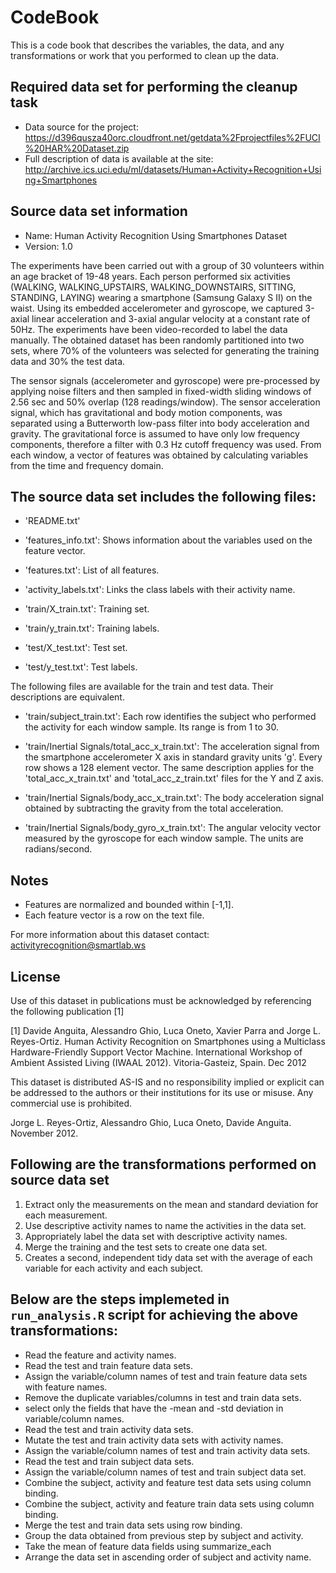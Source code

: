 # CodeBook

This is a code book that describes the variables, the data, and any transformations or work that you performed to clean up the data.

## Required data set for performing the cleanup task

* Data source for the project: https://d396qusza40orc.cloudfront.net/getdata%2Fprojectfiles%2FUCI%20HAR%20Dataset.zip
* Full description of data is available at the site: http://archive.ics.uci.edu/ml/datasets/Human+Activity+Recognition+Using+Smartphones

## Source data set information

* Name: Human Activity Recognition Using Smartphones Dataset
* Version: 1.0

The experiments have been carried out with a group of 30 volunteers within an age bracket of 19-48 years. Each person performed six activities (WALKING, WALKING_UPSTAIRS, WALKING_DOWNSTAIRS, SITTING, STANDING, LAYING) wearing a smartphone (Samsung Galaxy S II) on the waist. Using its embedded accelerometer and gyroscope, we captured 3-axial linear acceleration and 3-axial angular velocity at a constant rate of 50Hz. The experiments have been video-recorded to label the data manually. The obtained dataset has been randomly partitioned into two sets, where 70% of the volunteers was selected for generating the training data and 30% the test data.

The sensor signals (accelerometer and gyroscope) were pre-processed by applying noise filters and then sampled in fixed-width sliding windows of 2.56 sec and 50% overlap (128 readings/window). The sensor acceleration signal, which has gravitational and body motion components, was separated using a Butterworth low-pass filter into body acceleration and gravity. The gravitational force is assumed to have only low frequency components, therefore a filter with 0.3 Hz cutoff frequency was used. From each window, a vector of features was obtained by calculating variables from the time and frequency domain.

## The source data set includes the following files:

- 'README.txt'

- 'features_info.txt': Shows information about the variables used on the feature vector.

- 'features.txt': List of all features.

- 'activity_labels.txt': Links the class labels with their activity name.

- 'train/X_train.txt': Training set.

- 'train/y_train.txt': Training labels.

- 'test/X_test.txt': Test set.

- 'test/y_test.txt': Test labels.

The following files are available for the train and test data. Their descriptions are equivalent.

- 'train/subject_train.txt': Each row identifies the subject who performed the activity for each window sample. Its range is from 1 to 30.

- 'train/Inertial Signals/total_acc_x_train.txt': The acceleration signal from the smartphone accelerometer X axis in standard gravity units 'g'. Every row shows a 128 element vector. The same description applies for the 'total_acc_x_train.txt' and 'total_acc_z_train.txt' files for the Y and Z axis.

- 'train/Inertial Signals/body_acc_x_train.txt': The body acceleration signal obtained by subtracting the gravity from the total acceleration.

- 'train/Inertial Signals/body_gyro_x_train.txt': The angular velocity vector measured by the gyroscope for each window sample. The units are radians/second.

## Notes

- Features are normalized and bounded within [-1,1].
- Each feature vector is a row on the text file.

For more information about this dataset contact: activityrecognition@smartlab.ws

## License

Use of this dataset in publications must be acknowledged by referencing the following publication [1] 

[1] Davide Anguita, Alessandro Ghio, Luca Oneto, Xavier Parra and Jorge L. Reyes-Ortiz. Human Activity Recognition on Smartphones using a Multiclass Hardware-Friendly Support Vector Machine. International Workshop of Ambient Assisted Living (IWAAL 2012). Vitoria-Gasteiz, Spain. Dec 2012

This dataset is distributed AS-IS and no responsibility implied or explicit can be addressed to the authors or their institutions for its use or misuse. Any commercial use is prohibited.

Jorge L. Reyes-Ortiz, Alessandro Ghio, Luca Oneto, Davide Anguita. November 2012.

## Following are the transformations performed on source data set

1. Extract only the measurements on the mean and standard deviation for each measurement.
2. Use descriptive activity names to name the activities in the data set.
3. Appropriately label the data set with descriptive activity names.
4. Merge the training and the test sets to create one data set.
5. Creates a second, independent tidy data set with the average of each variable for each activity and each subject.

## Below are the steps implemeted in ```run_analysis.R``` script for achieving the above transformations:

* Read the feature and activity names.
* Read the test and train feature data sets.
* Assign the variable/column names of test and train feature data sets with feature names.
* Remove the duplicate variables/columns in test and train data sets.
* select only the fields that have the -mean and -std deviation in variable/column names.
* Read the test and train activity data sets.
* Mutate the test and train activity data sets with activity names.
* Assign the variable/column names of test and train activity data sets.
* Read the test and train subject data sets.
* Assign the variable/column names of test and train subject data set.
* Combine the subject, activity and feature test data sets using column binding.
* Combine the subject, activity and feature train data sets using column binding.
* Merge the test and train data sets using row binding.
* Group the data obtained from previous step by subject and activity.
* Take the mean of feature data fields using summarize_each
* Arrange the data set in ascending order of subject and activity name.